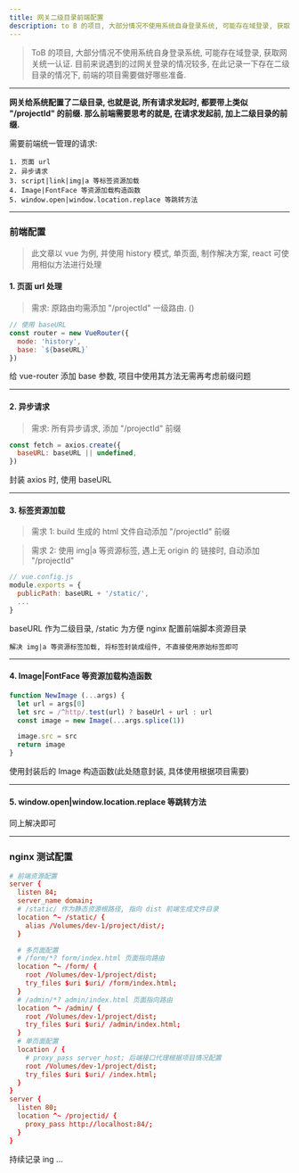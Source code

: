 ```yaml
---
title: 网关二级目录前端配置
description: to B 的项目, 大部分情况不使用系统自身登录系统, 可能存在域登录, 获取网关统一认证. 目前来说遇到的过网关登录的情况较多, 在此记录一下存在二级目录的情况下, 前端的项目需要做好哪些准备.
---
```


> ToB 的项目, 大部分情况不使用系统自身登录系统, 可能存在域登录, 获取网关统一认证. 目前来说遇到的过网关登录的情况较多, 在此记录一下存在二级目录的情况下, 前端的项目需要做好哪些准备.

<!--more-->

---

**网关给系统配置了二级目录, 也就是说, 所有请求发起时, 都要带上类似 "/projectId" 的前缀. 那么前端需要思考的就是, 在请求发起前, 加上二级目录的前缀.**

需要前端统一管理的请求:
```
1. 页面 url
2. 异步请求
3. script|link|img|a 等标签资源加载
4. Image|FontFace 等资源加载构造函数
5. window.open|window.location.replace 等跳转方法
```

---

### 前端配置

> 此文章以 vue 为例, 并使用 history 模式, 单页面, 制作解决方案, react 可使用相似方法进行处理

#### 1. 页面 url 处理

> 需求: 原路由均需添加 "/projectId" 一级路由. ()

```js
// 使用 baseURL
const router = new VueRouter({
  mode: 'history',
  base: `${baseURL}`
})
```

给 vue-router 添加 base 参数, 项目中使用其方法无需再考虑前缀问题

---

#### 2. 异步请求

> 需求: 所有异步请求, 添加 "/projectId" 前缀

```js
const fetch = axios.create({
  baseURL: baseURL || undefined,
})
```

封装 axios 时, 使用 baseURL

---

#### 3. 标签资源加载

> 需求 1: build 生成的 html 文件自动添加 "/projectId" 前缀

> 需求 2: 使用 img|a 等资源标签, 遇上无 origin 的 链接时, 自动添加 "/projectId"

```js
// vue.config.js
module.exports = {
  publicPath: baseURL + '/static/',
  ...
}
```

baseURL 作为二级目录, /static 为方便 nginx 配置前端脚本资源目录

```
解决 img|a 等资源标签加载, 将标签封装成组件, 不直接使用原始标签即可
```

---

#### 4. Image|FontFace 等资源加载构造函数

```js
function NewImage (...args) {
  let url = args[0]
  let src = /^http/.test(url) ? baseUrl + url : url
  const image = new Image(...args.splice(1))

  image.src = src
  return image
}
```

使用封装后的 Image 构造函数(此处随意封装, 具体使用根据项目需要)

---


#### 5. window.open|window.location.replace 等跳转方法

同上解决即可

---

### nginx 测试配置

```conf
# 前端资源配置
server {
  listen 84;
  server_name domain;
  # /static/ 作为静态资源根路径, 指向 dist 前端生成文件目录
  location ^~ /static/ {
    alias /Volumes/dev-1/project/dist/;
  }

  # 多页面配置
  # /form/*? form/index.html 页面指向路由
  location ^~ /form/ {
    root /Volumes/dev-1/project/dist;
    try_files $uri $uri/ /form/index.html;
  }
  # /admin/*? admin/index.html 页面指向路由
  location ^~ /admin/ {
    root /Volumes/dev-1/project/dist;
    try_files $uri $uri/ /admin/index.html;
  }
  # 单页面配置
  location / {
    # proxy_pass server_host; 后端接口代理根据项目情况配置
    root /Volumes/dev-1/project/dist;
    try_files $uri $uri/ /index.html;
  }
}
server {
  listen 80;
  location ^~ /projectid/ {
    proxy_pass http://localhost:84/;
  } 
}
```

持续记录 ing ...